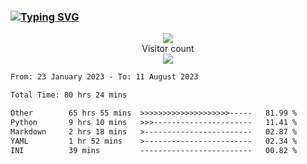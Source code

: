 ### <a href="https://git.io/typing-svg"><img src="https://readme-typing-svg.herokuapp.com?font=Fira+Code&pause=1000&width=435&lines=+Hi+%F0%9F%91%8B+There+is+Chenghow" alt="Typing SVG" /></a>
<p align="center"> 
  <img src="https://github-readme-stats.vercel.app/api?username=chenghow&show_icons=true"><br>
  Visitor count<br>
  <img src="https://profile-counter.glitch.me/chenghow/count.svg">
</p>

<!--START_SECTION:waka-->

```txt
From: 23 January 2023 - To: 11 August 2023

Total Time: 80 hrs 24 mins

Other        65 hrs 55 mins  >>>>>>>>>>>>>>>>>>>>-----   81.99 %
Python       9 hrs 10 mins   >>>----------------------   11.41 %
Markdown     2 hrs 18 mins   >------------------------   02.87 %
YAML         1 hr 52 mins    >------------------------   02.34 %
INI          39 mins         -------------------------   00.82 %
```

<!--END_SECTION:waka-->
